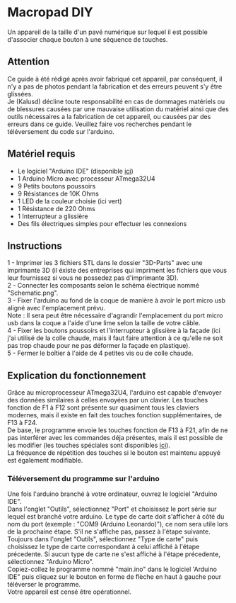 # Macropad DIY
Un appareil de la taille d'un pavé numérique sur lequel il est possible d'associer chaque bouton à une séquence de touches.  

## Attention
Ce guide à été rédigé après avoir fabriqué cet appareil, par conséquent, il n'y a pas de photos pendant la fabrication et des erreurs peuvent s'y être glissées.  
Je (Kalusd) décline toute responsabilité en cas de dommages matériels ou de blessures causées par une mauvaise utilisation du matériel ainsi que des outils nécessaires a la fabrication de cet appareil, ou causées par des erreurs dans ce guide. Veuillez faire vos recherches pendant le téléversement du code sur l'arduino.  

## Matériel requis
- Le logiciel "Arduino IDE" (disponible [ici](https://www.arduino.cc/en/software))
- 1 Arduino Micro avec processeur ATmega32U4  
- 9 Petits boutons poussoirs  
- 9 Résistances de 10K Ohms  
- 1 LED de la couleur choisie (ici vert)  
- 1 Résistance de 220 Ohms  
- 1 Interrupteur a glissière  
- Des fils électriques simples pour effectuer les connexions  

## Instructions 
1 - Imprimer les 3 fichiers STL dans le dossier "3D-Parts" avec une imprimante 3D (il éxiste des entreprises qui impriment les fichiers que vous leur fournissez si vous ne possedez pas d'imprimante 3D).  
2 - Connecter les composants selon le schéma électrique nommé "Schematic.png".  
3 - Fixer l'arduino au fond de la coque de manière à avoir le port micro usb aligné avec l'emplacement prévu.  
Note : Il sera peut être nécessaire d'agrandir l'emplacement du port micro usb dans la coque a l'aide d'une lime selon la taille de votre câble.  
4 - Fixer les boutons poussoirs et l'interrupteur à glissière à la façade (ici j'ai utilisé de la colle chaude, mais il faut faire attention à ce qu'elle ne soit pas trop chaude pour ne pas déformer la façade en plastique).  
5 - Fermer le boîtier à l'aide de 4 petites vis ou de colle chaude.  

## Explication du fonctionnement
Grâce au microprocesseur ATmega32U4, l'arduino est capable d'envoyer des données similaires à celles envoyées par un clavier.
Les touches fonction de F1 à F12 sont présente sur quasiment tous les claviers modernes, mais il existe en fait des touches fonction supplémentaires, de F13 à F24.  
De base, le programme envoie les touches fonction de F13 à F21, afin de ne pas interférer avec les commandes déja présentes, mais il est possible de les modifier (les touches spéciales sont disponibles [ici](https://reference.arduino.cc/reference/en/language/functions/usb/keyboard/keyboardmodifiers/)).  
La fréquence de répétition des touches si le bouton est maintenu appuyé est également modifiable.

### Téléversement du programme sur l'arduino
Une fois l'arduino branché à votre ordinateur, ouvrez le logiciel "Arduino IDE".  
Dans l'onglet "Outils", sélectionnez "Port" et choisissez le port série sur lequel est branché votre arduino. Le type de carte doit s'afficher à côté du nom du port (exemple : "COM9 (Arduino Leonardo)"), ce nom sera utile lors de la prochaine étape. S'il ne s'affiche pas, passez à l'étape suivante.  
Toujours dans l'onglet "Outils", sélectionnez "Type de carte" puis choisissez le type de carte correspondant à celui affiché à l'étape précedente. Si aucun type de carte ne s'est affiché à l'étape précedente, sélectionnez "Arduino Micro".  
Copiez-collez le programme nommé "main.ino" dans le logiciel 'Arduino IDE" puis cliquez sur le bouton en forme de flèche en haut à gauche pour téléverser le programme.  
Votre appareil est censé être opérationnel.
